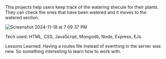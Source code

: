 This projects help users keep track of the watering shecule for their plants. They can check the ones that have been watered and it moves to the watered section.


![Screenshot 2024-11-18 at 7 09 37 PM](https://github.com/user-attachments/assets/f7a30f30-b561-4d6e-9714-b8f1fd267f09)

Tech used: HTML, CSS, JavaScript, Mongodb, Node, Express, EJs.

Lessons Learned: Having a routes file instead of everthing in the server was new. So something interesting to learn how to work with.
